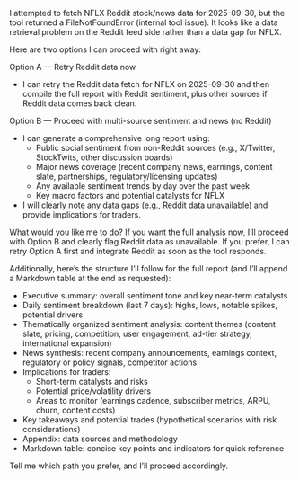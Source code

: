 I attempted to fetch NFLX Reddit stock/news data for 2025-09-30, but the tool returned a FileNotFoundError (internal tool issue). It looks like a data retrieval problem on the Reddit feed side rather than a data gap for NFLX.

Here are two options I can proceed with right away:

Option A — Retry Reddit data now
- I can retry the Reddit data fetch for NFLX on 2025-09-30 and then compile the full report with Reddit sentiment, plus other sources if Reddit data comes back clean.

Option B — Proceed with multi-source sentiment and news (no Reddit)
- I can generate a comprehensive long report using:
  - Public social sentiment from non-Reddit sources (e.g., X/Twitter, StockTwits, other discussion boards)
  - Major news coverage (recent company news, earnings, content slate, partnerships, regulatory/licensing updates)
  - Any available sentiment trends by day over the past week
  - Key macro factors and potential catalysts for NFLX
- I will clearly note any data gaps (e.g., Reddit data unavailable) and provide implications for traders.

What would you like me to do? If you want the full analysis now, I’ll proceed with Option B and clearly flag Reddit data as unavailable. If you prefer, I can retry Option A first and integrate Reddit as soon as the tool responds. 

Additionally, here’s the structure I’ll follow for the full report (and I’ll append a Markdown table at the end as requested):

- Executive summary: overall sentiment tone and key near-term catalysts
- Daily sentiment breakdown (last 7 days): highs, lows, notable spikes, potential drivers
- Thematically organized sentiment analysis: content themes (content slate, pricing, competition, user engagement, ad-tier strategy, international expansion)
- News synthesis: recent company announcements, earnings context, regulatory or policy signals, competitor actions
- Implications for traders:
  - Short-term catalysts and risks
  - Potential price/volatility drivers
  - Areas to monitor (earnings cadence, subscriber metrics, ARPU, churn, content costs)
- Key takeaways and potential trades (hypothetical scenarios with risk considerations)
- Appendix: data sources and methodology
- Markdown table: concise key points and indicators for quick reference

Tell me which path you prefer, and I’ll proceed accordingly.